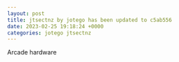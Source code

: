 ```yaml
---
layout: post
title: jtsectnz by jotego has been updated to c5ab556
date: 2023-02-25 19:18:24 +0000
categories: jotego jtsectnz
---
```

Arcade hardware
